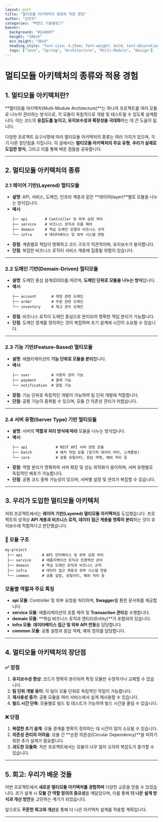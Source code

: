 ```yaml
---
layout: post  
title: "멀티모듈 아키텍처의 종류와 적용 경험"  
author: "김진우"  
categories: "백엔드 기술블로그"  
banner:  
  background: "#2a9d8f"  
  height: "100vh"  
  min_height: "38vh"  
  heading_style: "font-size: 4.25em; font-weight: bold; text-decoration: underline"  
  tags: ["Java", "Spring", "Architecture", "Multi-Module", "Design"]
---
```


# 멀티모듈 아키텍처의 종류와 적용 경험

## 1. 멀티모듈 아키텍처란?

**멀티모듈 아키텍처(Multi-Module Architecture)**는 하나의 프로젝트를 여러 모듈로 나누어 관리하는 방식으로, 각 모듈이 독립적으로 개발 및 테스트될 수 있도록 설계합니다. 이는 코드의 **응집도를 높이고, 유지보수성과 확장성을 극대화**하는 데 큰 도움이 됩니다.

다양한 프로젝트 요구사항에 따라 멀티모듈 아키텍처의 종류는 여러 가지가 있으며, 각기 다른 장단점을 가집니다. 이 글에서는 **멀티모듈 아키텍처의 주요 유형**, **우리가 실제로 도입한 방식**, 그리고 이를 통해 배운 점들을 공유합니다.

---

## 2. 멀티모듈 아키텍처의 종류

### 2.1 **레이어 기반(Layered) 멀티모듈**
- **설명**: API, 서비스, 도메인, 인프라 계층과 같은 **레이어(layer)**별로 모듈을 나누는 방식입니다.
- **예시**:
  ```plaintext
  ├── api        # Controller 및 외부 요청 처리
  ├── service    # 비즈니스 로직과 흐름 제어
  ├── domain     # 핵심 도메인 모델과 비즈니스 규칙
  └── infra      # 데이터베이스 및 외부 시스템 연동
  ```
- **장점**: 계층별로 책임이 명확하고 코드 구조가 직관적이며, 유지보수가 용이합니다.
- **단점**: 복잡한 비즈니스 로직이 서비스 계층에 집중될 위험이 있습니다.

---

### 2.2 **도메인 기반(Domain-Driven) 멀티모듈**
- **설명**: 도메인 중심 설계(DDD)를 따르며, **도메인 단위로 모듈을 나누는 방식**입니다.
- **예시**:
  ```plaintext
  ├── account       # 계정 관련 도메인
  ├── order         # 주문 관련 도메인
  └── inventory     # 재고 관리 도메인
  ```
- **장점**: 비즈니스 로직이 도메인 중심으로 분리되어 명확한 책임 분리가 가능합니다.
- **단점**: 도메인 경계를 정의하는 것이 복잡하며 초기 설계에 시간이 소요될 수 있습니다.

---

### 2.3 **기능 기반(Feature-Based) 멀티모듈**
- **설명**: 애플리케이션의 **기능 단위로 모듈을 분리**합니다.
- **예시**:
  ```plaintext
  ├── user          # 사용자 관리 기능
  ├── payment       # 결제 기능
  └── notification  # 알림 기능
  ```
- **장점**: 기능 단위로 독립적인 개발이 가능하여 팀 단위 개발에 적합합니다.
- **단점**: 공통 기능이 중복될 수 있으며, 모듈 간 의존성 관리가 어렵습니다.

---

### 2.4 **서버 유형(Server Type) 기반 멀티모듈**
- **설명**: 서버의 **역할과 처리 방식에 따라** 모듈을 나누는 방식입니다.
- **예시**:
  ```plaintext
  ├── api             # REST API 서버 관련 모듈
  ├── batch           # 배치 작업 모듈 (정기적 데이터 처리, 스케줄링)
  └── core            # 공통 유틸리티, 응답 객체, 예외 처리 등
  ```
- **장점**: 역할 분리가 명확하여 서버 확장 및 성능 최적화가 용이하며, 서버 유형별로 독립적인 배포가 가능합니다.
- **단점**: 공통 코드 중복 가능성이 있으며, 서버별 설정 및 관리가 복잡할 수 있습니다.

---

## 3. 우리가 도입한 멀티모듈 아키텍처

저희 프로젝트에서는 **레이어 기반(Layered) 멀티모듈 아키텍처**를 도입했습니다. 프로젝트의 성격상 **API 계층과 비즈니스 로직, 데이터 접근 계층을 명확히 분리**하는 것이 유지보수에 적합하다고 판단했습니다.

### 📂 모듈 구조
```plaintext
my-project
 ├── api         # API 인터페이스 및 외부 요청 처리
 ├── service     # 애플리케이션 로직과 트랜잭션 관리
 ├── domain      # 핵심 도메인 로직과 비즈니스 규칙
 ├── infra       # 데이터 접근 계층과 외부 시스템 연동
 └── common      # 공통 설정, 유틸리티, 예외 처리 등
```

### 모듈별 역할과 주요 특징
- **api 모듈**: Controller 및 외부 요청을 처리하며, **Swagger**를 통한 문서화를 제공합니다.
- **service 모듈**: 애플리케이션의 흐름 제어 및 **Transaction 관리**를 수행합니다.
- **domain 모듈**: **핵심 비즈니스 로직과 엔티티(Entity)**가 포함되어 있습니다.
- **infra 모듈**: **데이터베이스 접근 및 외부 API 연동**을 담당합니다.
- **common 모듈**: 공통 설정과 응답 객체, 예외 정의를 담당합니다.

---

## 4. 멀티모듈 아키텍처의 장단점

### ✅ **장점**
1. **유지보수성 향상**: 코드가 명확히 분리되어 특정 모듈만 수정하거나 교체할 수 있습니다.
2. **팀 단위 개발 용이**: 각 팀이 모듈 단위로 독립적인 작업이 가능합니다.
3. **재사용성 증가**: 공통 모듈을 여러 서비스에서 쉽게 재사용할 수 있습니다.
4. **빌드 시간 단축**: 모듈별로 빌드 및 테스트가 가능하여 빌드 시간을 줄일 수 있습니다.

### ❌ **단점**
1. **복잡한 초기 설계**: 모듈 경계를 명확히 정의하는 데 시간이 많이 소요될 수 있습니다.
2. **의존성 관리의 어려움**: 모듈 간 **순환 의존성(Circular Dependency)**을 피하기 위한 추가 설계가 필요합니다.
3. **과도한 모듈화**: 작은 프로젝트에서는 모듈이 너무 많아 오히려 복잡도가 증가할 수 있습니다.

---

## 5. 회고: 우리가 배운 것들

이번 프로젝트에서 **새로운 멀티모듈 아키텍처를 경험하며** 다양한 교훈을 얻을 수 있었습니다.
초기 설계 시 **모듈 간 역할 정의의 중요성**을 깨달았으며, 이를 통해 **더 나은 설계 방식과 개선 방안**을 고민하는 계기가 되었습니다.

앞으로도 **꾸준한 회고와 개선**을 통해 더 나은 아키텍처 설계를 적용할 계획입니다.

---

